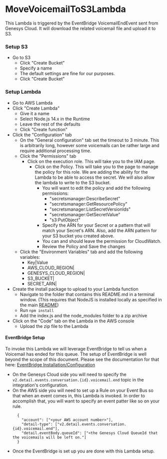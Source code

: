 # MoveVoicemailToS3Lambda

This Lambda is triggered by the EventBridge VoicemailEndEvent sent from Genesys Cloud.  It will download the related
voicemail file and upload it to S3.

### Setup S3
* Go to S3
  * Click "Create Bucket"
  * Specify a name
  * The default settings are fine for our purposes.
  * Click "Create Bucket"
### Setup Lambda
* Go to AWS Lambda
* Click "Create Lambda"
    * Give it a name
    * Select Node.js 14.x in the Runtime
    * Leave the rest of the defaults
    * Click "Create function"
* Click the "Configuration" tab
    * On the "General configuration" tab set the timeout to 3 minute.  This is arbitrarily long, however some voicemails
can be rather large and require additional processing time.
    * Click the "Permissions" tab
        * Click on the execution role.  This will take you to the IAM page.
            * Click on the Policy.  This will take you to the page to manage the policy for this role. We are adding the
ability for the Lambda to be able to access the secret.  We will also allow the lambda to write to the S3 bucket.
                * You will want to edit the policy and add the following permissions:
                    * "secretsmanager:DescribeSecret"
                    * "secretsmanager:GetResourcePolicy"
                    * "secretsmanager:ListSecretVersionIds"
                    * "secretsmanager:GetSecretValue"
                    * "s3:PutObject"
                * Specify the ARN for your Secret or a pattern that will match your Secret's ARN.  Also, add the ARN 
pattern for your S3 bucket you created above.
                * You can and should leave the permission for CloudWatch.
                * Review the Policy and Save the changes
    * Click the "Environment Variables" tab and add the following variables:
      * Key|Value
      * AWS_CLOUD_REGION|<Region where your secret and S3 bucket are located>
      * GENESYS_CLOUD_REGION|<Genesys Cloud region where your org is running>
      * S3_BUCKET|<Name of your S3 bucket>
      * SECRET_ARN|<ARN of your Secret in Secrets Manager>
* Create the install package to upload to your Lambda function
    * Navigate to the folder that contains this README.md in a terminal window.  (This requires that NodeJS is installed
      locally as specified in the main [README](../README.md))
    * Run `npm install`
    * Add the index.js and the node_modules folder to a zip archive
* Click on the "Code" tab on the Lambda in the AWS console
    * Upload the zip file to the Lambda

#### EventBridge Setup
To invoke this Lambda we will leverage EventBridge to tell us when a Voicemail has ended for this queue.  The setup of
EventBridge is well beyond the scope of this document.  Please see the documentation for that here: 
[EventBridge Installation/Configuration](https://help.mypurecloud.com/articles/about-the-amazon-eventbridge-integration/)
* On the Genesys Cloud side you will need to specify the `v2.detail.events.conversation.{id}.voicemail.end` topic in the 
integration's configuration.
* On the AWS side you will need to set up a Rule on your Event Bus so that when an event comes in, this Lambda is 
invoked.  In order to accomplish that, you will want to specify an event patter like so on your rule.
  ```
    {
      "account": ["<your AWS account number>"],
      "detail-type": ["v2.detail.events.conversation.{id}.voicemail.end"],
      "detail.eventBody.queueId": ["<the Genesys Cloud QueueId that the voicemails will be left on."]
    } 
  ```
* Once the EventBridge is set up you are done with this Lambda setup.
